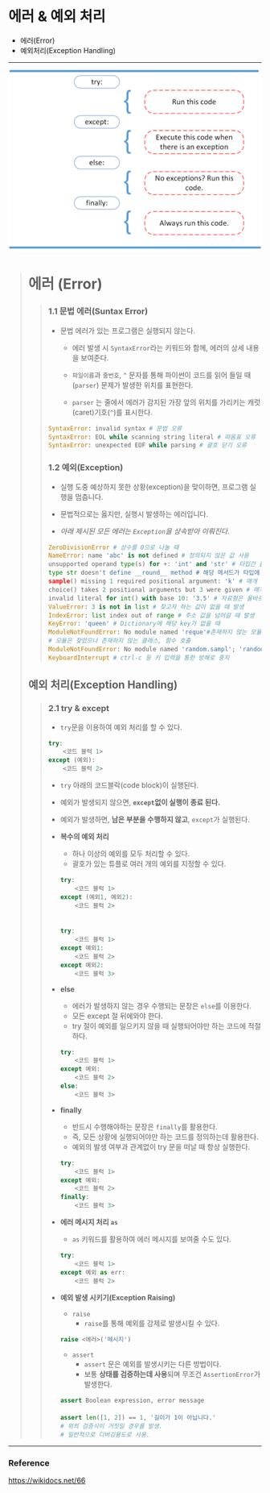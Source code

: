 # 에러 & 예외 처리

* 에러(Error)
* 예외처리(Exception Handling)

--------

![0727_1](../python_asset/0727_1.png)

> #  에러 (Error)
>
> > ### 1.1 문법 에러(Suntax Error)
> >
> > * 문법 에러가 있는 프로그램은 실행되지 않는다.
> >
> >   - 에러 발생 시 `SyntaxError`라는 키워드와 함께, 에러의 상세 내용을 보여준다.
> >
> >   - `파일이름`과 `줄번호`, `^` 문자를 통해 파이썬이 코드를 읽어 들일 때(`parser`) 문제가 발생한 위치를 표현한다.
> >
> >   - `parser` 는 줄에서 에러가 감지된 가장 앞의 위치를 가리키는 캐럿(caret)기호(`^`)를 표시한다.
> >
> > ```python
> > SyntaxError: invalid syntax # 문법 오류
> > SyntaxError: EOL while scanning string literal # 따옴표 오류
> > SyntaxError: unexpected EOF while parsing # 괄호 닫기 오류
> > 
> > ```
> >
> > ### 1.2 예외(Exception)
> >
> > * 실행 도중 예상하지 못한 상황(exception)을 맞이하면, 프로그램 실행을 멈춥니다.
> >
> > - 문법적으로는 옳지만, 실행시 발생하는 에러입니다.
> >
> > - *아래 제시된 모든 에러는 `Exception`을 상속받아 이뤄진다.*
> >
> > ```python
> > ZeroDivisionError # 상수를 0으로 나눌 때
> > NameError: name 'abc' is not defined # 정의되지 않은 값 사용
> > unsupported operand type(s) for +: 'int' and 'str' # 타입간 올바르지 않은 연산자 사용
> > type str doesn't define __round__ method # 해당 메서드가 타입에 없을 때 발생 
> > sample() missing 1 required positional argument: 'k' # 매개 변수 누락 
> > choice() takes 2 positional arguments but 3 were given # 매개 변수 갯수 안 맞음
> > invalid literal for int() with base 10: '3.5' # 자료형은 올바르나 값이 맞지 않음
> > ValueError: 3 is not in list # 찾고자 하는 값이 없을 때 발생
> > IndexError: list index out of range # 주소 값을 넘어갈 때 발생
> > KeyError: 'queen' # Dictionary에 해당 key가 없을 때
> > ModuleNotFoundError: No module named 'reque'#존재하지 않는 모듈 접근
> > # 모듈은 찾았으나 존재하지 않는 클래스, 함수 호출
> > ModuleNotFoundError: No module named 'random.sampl'; 'random' is not a package
> > KeyboardInterrupt # ctrl-c 등 키 입력을 통한 방해로 중지
> > ```
>
> 
>
> ## 예외 처리(Exception Handling)
>
> > ### 2.1 try & except
> >
> > * `try`문을 이용하여 예외 처리를 할 수 있다.
> >
> > ```python
> > try:
> >     <코드 블럭 1>
> > except (예외):
> >     <코드 블럭 2>
> > ```
> >
> > - `try` 아래의 코드블락(code block)이 실행된다.
> >
> > - 예외가 발생되지 않으면, **`except`없이 실행이 종료 된다.**
> >
> > - 예외가 발생하면, **남은 부분을 수행하지 않고**, `except`가 실행된다.
> >
> > - **복수의 예외 처리**
> >
> >   * 하나 이상의 예외를 모두 처리할 수 있다.
> >   * 괄호가 있는 튜플로 여러 개의 예외를 지정할 수 있다.
> >
> >   ```python
> >   try:
> >       <코드 블럭 1>
> >   except (예외1, 예외2):
> >       <코드 블럭 2>
> >   
> >   
> >   try:
> >       <코드 블럭 1>
> >   except 예외1:
> >       <코드 블럭 2>
> >   except 예외2:
> >       <코드 블럭 3>
> >   ```
> >
> > - **else**
> >
> >   * 에러가 발생하지 않는 경우 수행되는 문장은 `else`를 이용한다.
> >   * 모든 except 절 뒤에와야 한다.
> >   * try 절이 예외를 일으키지 않을 때 실행되어야만 하는 코드에 적절하다.
> >
> >   ```python
> >   try:
> >       <코드 블럭 1>
> >   except 예외:
> >       <코드 블럭 2>
> >   else:
> >       <코드 블럭 3>
> >   ```
> >
> > - **finally**
> >
> >   * 반드시 수행해야하는 문장은 `finally`를 활용한다.
> >   * 즉, 모든 상황에 실행되어야만 하는 코드를 정의하는데 활용한다.
> >   * 예외의 발생 여부과 관계없이 try 문을 떠날 때 항상 실행한다.
> >
> >   ```python
> >   try:
> >       <코드 블럭 1>
> >   except 예외:
> >       <코드 블럭 2>
> >   finally:
> >       <코드 블럭 3>
> >   ```
> >
> > - **에러 메시지 처리 `as`**
> >
> >   * `as` 키워드를 활용하여 에러 메시지를 보여줄 수도 있다.
> >
> >   ```python
> >   try:
> >       <코드 블럭 1>
> >   except 예외 as err:
> >       <코드 블럭 2>
> >   ```
> >
> > - **예외 발생 시키기(Exception Raising)**
> >
> >   * `raise`
> >     * `raise`를 통해 예외를 강제로 발생시킬 수 있다.
> >
> >   ```python
> >   raise <에러>('메시지')
> >   ```
> >
> >   * `assert`
> >     * `assert` 문은 예외를 발생시키는 다른 방법이다.
> >     * 보통 **상태를 검증하는데 사용**되며 무조건 `AssertionError`가 발생한다.
> >
> >   ```python
> >   assert Boolean expression, error message
> >   
> >   assert len([1, 2]) == 1, '길이가 1이 아닙니다.'
> >   # 위의 검증식이 거짓일 경우를 발생. 
> >   # 일반적으로 디버깅용도로 사용.
> >   ```
> >
> > 

---

### Reference

https://wikidocs.net/66

